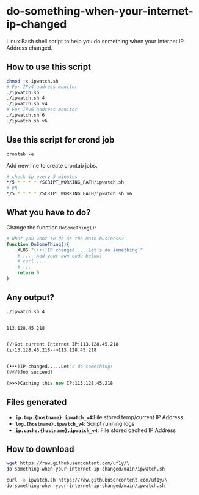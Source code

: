 # do-something-when-your-internet-ip-changed
 Linux Bash shell script to help you do something when your Internet IP Address changed.


## How to use this script

```bash
chmod +x ipwatch.sh
# For IPv4 address monitor
./ipwatch.sh
./ipwatch.sh 4
./ipwatch.sh v4
# For IPv6 address monitor
./ipwatch.sh 6
./ipwatch.sh v6
```

## Use this script for crond job
```shell
crontab -e
```
Add new line to create crontab jobs.

```bash
# check ip every 5 minutes
*/5 * * * * /SCRIPT_WORKING_PATH/ipwatch.sh
# OR
*/5 * * * * /SCRIPT_WORKING_PATH/ipwatch.sh v6
```

## What you have to do?

Change the function `DoSomeThing()`:

```bash
# What you want to do as the main business?
function DoSomeThing(){
    XLOG "(•••)IP changed.....Let's do something!"
    # .... Add your own code below:
    # curl ....
    # ...
    return 0
}
```
## Any output?

```vb
./ipwatch.sh 4


113.128.45.218


(√)Got current Internet IP:113.128.45.218
(i)13.128.45.218-->113.128.45.218


(•••)IP changed.....Let's do something!
(√√√)Job succeed!

(>>>)Caching this new IP:113.128.45.218
```

## Files generated

- **`ip.tmp.{hostname}.ipwatch_v4`**:File stored temp/current IP Address
- **`log.{hostname}.ipwatch_v4`**: Script running logs
- **`ip.cache.{hostname}.ipwatch_v4`**: File stored cached IP Address

## How to download

```bash
wget https://raw.githubusercontent.com/uf1y/\
do-something-when-your-internet-ip-changed/main/ipwatch.sh

curl -o ipwatch.sh https://raw.githubusercontent.com/uf1y/\
do-something-when-your-internet-ip-changed/main/ipwatch.sh
```